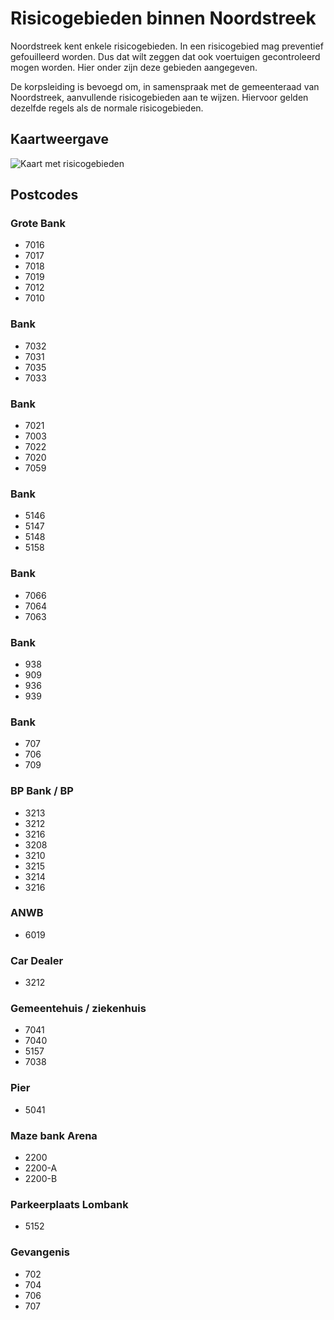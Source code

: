 # Risicogebieden binnen Noordstreek

Noordstreek kent enkele risicogebieden. In een risicogebied mag preventief gefouilleerd worden. Dus dat wilt zeggen dat ook voertuigen gecontroleerd mogen worden. Hier onder zijn deze gebieden aangegeven.

De korpsleiding is bevoegd om, in samenspraak met de gemeenteraad van Noordstreek, aanvullende risicogebieden aan te wijzen. Hiervoor gelden dezelfde regels als de normale risicogebieden.

## Kaartweergave

![Kaart met risicogebieden](img/risicoGebieden.png)

## Postcodes

### Grote Bank

- 7016
- 7017
- 7018
- 7019
- 7012
- 7010

### Bank

- 7032
- 7031
- 7035
- 7033

### Bank

- 7021
- 7003
- 7022
- 7020
- 7059

### Bank

- 5146
- 5147
- 5148
- 5158

### Bank

- 7066
- 7064
- 7063

### Bank

- 938
- 909
- 936
- 939

### Bank

- 707
- 706
- 709

### BP Bank / BP

- 3213
- 3212
- 3216
- 3208
- 3210
- 3215
- 3214
- 3216

### ANWB

- 6019

### Car Dealer

- 3212

### Gemeentehuis / ziekenhuis

- 7041
- 7040
- 5157
- 7038

### Pier

- 5041

### Maze bank Arena

- 2200
- 2200-A
- 2200-B

### Parkeerplaats Lombank

- 5152

### Gevangenis

- 702
- 704
- 706
- 707
